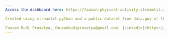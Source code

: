 ```yaml
---
Access the dashboard here: https://fauzan-physical-activity.streamlit.app/

Created using streamlit python and a public dataset from data.gov of the US government. [Link to Dataset](https://catalog.data.gov/dataset/data-from-the-influence-of-active-video-game-play-upon-physical-activity-and-screen-based--33694)
        
Fauzan Budi Prasetya, fauzanbudiprasetya@gmail.com, [Linkedin](https://www.linkedin.com/in/fauzan-budi-prasetya/)
---
```

